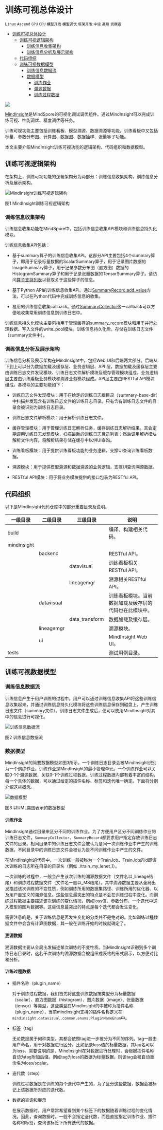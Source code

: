 # 训练可视总体设计

`Linux` `Ascend` `GPU` `CPU` `模型开发` `模型调优` `框架开发` `中级` `高级` `贡献者`

<!-- TOC -->

- [训练可视总体设计](#训练可视总体设计)
    - [训练可视逻辑架构](#训练可视逻辑架构)
        - [训练信息收集架构](#训练信息收集架构)
        - [训练信息分析及展示架构](#训练信息分析及展示架构)
    - [代码组织](#代码组织)
    - [训练可视数据模型](#训练可视数据模型)
        - [训练信息数据流](#训练信息数据流)
        - [数据模型](#数据模型)
            - [训练作业](#训练作业)
            - [溯源数据](#溯源数据)
            - [训练过程数据](#训练过程数据)

<!-- /TOC -->

<a href="https://gitee.com/mindspore/docs/blob/r1.3/docs/mindinsight/docs/source_zh_cn/training_visual_design.md" target="_blank"><img src="https://gitee.com/mindspore/docs/raw/r1.3/resource/_static/logo_source.png"></a>

[MindInsight](https://gitee.com/mindspore/mindinsight)是MindSpore的可视化调试调优组件。通过MindInsight可以完成训练可视、性能调优、精度调优等任务。

训练可视功能主要包括训练看板、模型溯源、数据溯源等功能，训练看板中又包括标量、参数分布图、计算图、数据图、数据抽样、张量等子功能。

本文主要介绍MindInsight训练可视功能的逻辑架构、代码组织和数据模型。

## 训练可视逻辑架构

在架构上，训练可视功能的逻辑架构分为两部分：训练信息收集架构，训练信息分析及展示架构。

![MindInsight训练可视逻辑架构](./images/training_visualization_architecture.png)

图1 MindInsight训练可视逻辑架构

### 训练信息收集架构

训练信息收集功能在MindSpore中，包括训练信息收集API模块和训练信息持久化模块。

训练信息收集API包括：

- 基于summary算子的训练信息收集API。这部分API主要包括4个summary算子，即用于记录标量数据的ScalarSummary算子，用于记录图片数据的ImageSummary算子，用于记录参数分布图（直方图）数据的HistogramSummary算子和用于记录张量数据的TensorSummary算子。请访问[算子支持列表](https://www.mindspore.cn/docs/note/zh-CN/r1.3/operator_list.html)以获取关于这些算子的信息。

- 基于Python API的训练信息收集API。通过[SummaryRecord.add_value](https://www.mindspore.cn/docs/api/zh-CN/r1.3/api_python/mindspore.train.html#mindspore.train.summary.SummaryRecord.add_value)方法，可以在Python代码中完成训练信息的收集。

- 易用的训练信息收集callback。通过[SummaryCollector](https://www.mindspore.cn/docs/api/zh-CN/r1.3/api_python/mindspore.train.html#mindspore.train.callback.SummaryCollector)这一callback可以方便地收集常用训练信息到训练日志中。

训练信息持久化模块主要包括用于管理缓存的summary_record模块和用于并行处理数据、写入文件的write_pool模块。训练信息持久化后，存储在训练日志文件（summary文件中）。

### 训练信息分析及展示架构

训练信息分析及展示架构在MindInsight中，包括Web UI和后端两大部分。后端从下到上可以分为数据加载及缓存层、业务逻辑层、API 层。数据加载及缓存层主要由训练日志文件发现模块、训练日志文件解析模块及缓存管理模块组成。业务逻辑层主要由训练看板业务模块和溯源业务模块组成。API层主要由RESTful API模块组成。各模块的主要功能如下：

- 训练日志文件发现模块：用于在给定的训练日志根目录（summary-base-dir）中扫描并发现含有训练日志文件的训练日志目录。只有含有训练日志文件的目录会被识别为训练日志目录。

- 训练日志文件解析模块：用于解析训练日志文件。

- 缓存管理模块：用于管理训练日志解析任务，缓存训练日志解析结果。其会定期调用训练日志发现模块，扫描最新的训练日志目录列表；然后调用解析模块解析文件内容，将解析结果存储在缓存中以供UI查询。

- 训练看板模块：用于提供训练看板功能的业务逻辑，支撑UI查询训练看板数据。

- 溯源模块：用于提供模型溯源和数据溯源的业务逻辑，支撑UI查询溯源数据。

- RESTful API模块：用于将业务模块提供的接口包装为RESTful API。

## 代码组织

以下是MindInsight代码仓库中的部分重要目录及说明。

|一级目录|二级目录|三级目录|说明|
|---|---|---|---|
|build|||编译、构建相关代码。|
|mindinsight|||
||backend||RESTful API。|
|||datavisual|训练看板相关RESTful API。|
|||lineagemgr|溯源相关RESTful API。|
||datavisual||训练看板模块。当前数据加载及缓存层的代码也在此模块中。|
|||data_transform|数据加载及缓存层。|
||lineagemgr||溯源模块。|
||ui||MindInsight Web UI。|
|tests|||测试用例目录。|

## 训练可视数据模型

### 训练信息数据流

训练信息产生于用户训练的过程中。用户可以通过训练信息收集API将这些训练信息收集起来，并通过训练信息持久化模块将这些训练信息保存到磁盘上，产生训练日志文件（summary文件）。训练日志文件生成后，便可以使用MindInsight对其中的信息进行可视化。

![训练信息数据流](./images/training_visualization_data_flow.png)

图2 训练信息数据流

### 数据模型

MindInsight的简要数据模型如图3所示。一个训练日志目录会被MindInsight识别为一个训练作业。训练作业是MindInsight的最小管理单元。一个训练作业可以关联0-1个溯源数据，关联0-1个训练过程数据。训练过程数据内部有着丰富的结构，每一个具体的数据，可以通过给定的插件名称、标签和迭代唯一确定。下面将分别介绍这些概念。

![数据模型](./images/training_visualization_data_model.png)

图3 以UML类图表示的数据模型

#### 训练作业

MindInsight通过目录来区分不同的训练作业。为了方便用户区分不同训练作业的训练日志文件，`SummaryCollector`、`SummaryRecord`都要求用户指定存放训练日志文件的目录。相同目录中的训练日志文件会被认为是同一次训练作业中产生的训练数据，不同目录中的训练日志文件会被认为是不同训练作业中产生的文件。

在MindInsight的代码中，一次训练一般被称为一个TrainJob。TrainJob的id即该次训练的日志所在目录的目录名（例如 ./train_my_lenet_1）。

一次训练的过程中，一般会产生该次训练的溯源数据文件（文件名以_lineage结尾）和训练过程数据文件（文件名一般以_MS结尾）。其中溯源数据主要从全局出发描述该次训练的不变性质，例如训练所用的数据集路径、训练所用的优化器、以及用户自定义的溯源信息。这些信息最突出的特点是不会在训练过程中变化。而训练过程数据主要描述该次训练的变化情况，例如loss值、参数分布、一个迭代中送入模型的图片数据等。这些信息最突出的特点是每个迭代都会发生变化。

需要注意的是，关于训练信息是否发生变化的分类并不是绝对的。比如训练过程数据文件中会含有计算图数据，其一般在训练开始的时候就确定了。

#### 溯源数据

溯源数据主要从全局出发描述某次训练的不变性质。当MindInsight识别到多个训练日志目录时，这若干次训练的溯源数据会被组织成表格的形式展示，以方便对比和分析。

#### 训练过程数据

- 插件名称（plugin_name）

    对于训练过程数据，我们首先将这些训练数据按类型分为标量数据（scalar）、直方图数据（histogram）、图片数据（image）、张量数据（tensor）等类型，这些类型在MindInsight的中被称为插件名称（plugin_name），当前mindinsight支持的插件名称定义在`mindinsight.datavisual.common.enums.PluginNameEnum`中。

- 标签（tag）

    无论数据属于何种类型，其都会依照tag进一步被分为不同的序列。tag一般由用户命名，用于对数据进行区分。比如记录loss值的标量数据，其tag名可以为loss。需要说明的是，MindInsight在对数据进行处理时，会根据插件名称自动为tag附加后缀。例如tag为loss的数据为标量数据，则该tag会被自动重命名为loss/scalar。

- 迭代数（step）

    训练过程数据是在训练的每个迭代中产生的，为了区分这些数据，数据会被标记上该数据所对应的迭代数。

- 数据的查询和展示

    在展示数据时，用户常常希望看到某个标签下的数据随着训练过程的变化情况。因此，查询数据时，一般不会指定迭代数，而是直接指定训练作业、插件名称和标签，查询该标签下所有迭代的数据。
